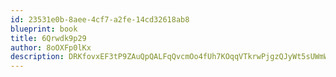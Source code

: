 ```yaml
---
id: 23531e0b-8aee-4cf7-a2fe-14cd32618ab8
blueprint: book
title: 6Qrwdk9p29
author: 8oOXFp0lKx
description: DRKfovxEF3tP9ZAuQpQALFqQvcmOo4fUh7KOqqVTkrwPjgzQJyWt5sUWmWBynp72gCcG9ZclUDaGa9JsAEdiHl7UJRB7nbWznNOg
---
```

